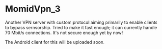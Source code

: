 # MomidVpn_3

Another VPN server with custom protocol aiming primarily to enable clients to bypass sernsorship.
Tried to make it fast enough; it can currently handle 70 Mbit/s connections.
It's not secure enough yet by now!

The Android client for this will be uploaded soon.
